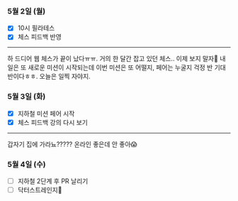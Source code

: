 ### 5월 2일 (월)
- [x] 10시 필라테스
- [x] 체스 피드백 반영
---
하 드디어 웹 체스가 끝이 났다ㅠㅠ. 거의 한 달간 잡고 있던 체스.. 이제 보지 말자👋
내일은 또 새로운 미션이 시작되는데 이번 미션은 또 어떨지, 페어는 누굴지 걱정 반 기대 반이다ㅎㅎ. 오늘은 일찍 자야지.

### 5월 3일 (화)
- [x] 지하철 미션 페어 시작
- [x] 체스 피드백 강의 다시 보기
---
갑자기 집에 가라뇨????? 온라인 좋은데 안 좋아😱

### 5월 4일 (수)
- [ ] 지하철 2단계 후 PR 날리기
- [ ] 닥터스트레인지🧙‍
